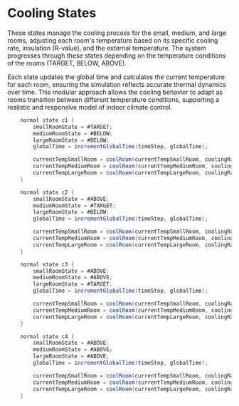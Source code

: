 # Cooling States

These states manage the cooling process for the small, medium, and large rooms, 
adjusting each room's temperature based on its specific cooling rate, insulation (R-value), and the external temperature. The system progresses through these states depending on the temperature conditions of the rooms (TARGET, BELOW, ABOVE).

Each state updates the global time and calculates the current temperature for each room, ensuring the simulation reflects accurate thermal dynamics over time. This modular approach allows the cooling behavior to adapt as rooms transition between different temperature conditions, supporting a realistic and responsive model of indoor climate control.

```java
    normal state c1 {
        smallRoomState = #TARGET;
        mediumRoomState = #BELOW;
        largeRoomState = #BELOW;
        globalTime = incrementGlobalTime(timeStep, globalTime);

        currentTempSmallRoom = coolRoom(currentTempSmallRoom, coolingRateSmallRoom, rValue, outsideTemp, timeStep);
        currentTempMediumRoom = coolRoom(currentTempMediumRoom, coolingRateMediumRoom, rValue, outsideTemp, timeStep);
        currentTempLargeRoom = coolRoom(currentTempLargeRoom, coolingRateLargeRoom, rValue, outsideTemp, timeStep);
    }

    normal state c2 {
        smallRoomState = #ABOVE;
        mediumRoomState = #TARGET;
        largeRoomState = #BELOW;
        globalTime = incrementGlobalTime(timeStep, globalTime);

        currentTempSmallRoom = coolRoom(currentTempSmallRoom, coolingRateSmallRoom, rValue, outsideTemp, timeStep);
        currentTempMediumRoom = coolRoom(currentTempMediumRoom, coolingRateMediumRoom, rValue, outsideTemp, timeStep);
        currentTempLargeRoom = coolRoom(currentTempLargeRoom, coolingRateLargeRoom, rValue, outsideTemp, timeStep);
    }

    normal state c3 {
        smallRoomState = #ABOVE;
        mediumRoomState = #ABOVE;
        largeRoomState = #TARGET;
        globalTime = incrementGlobalTime(timeStep, globalTime);

        currentTempSmallRoom = coolRoom(currentTempSmallRoom, coolingRateSmallRoom, rValue, outsideTemp, timeStep);
        currentTempMediumRoom = coolRoom(currentTempMediumRoom, coolingRateMediumRoom, rValue, outsideTemp, timeStep);
        currentTempLargeRoom = coolRoom(currentTempLargeRoom, coolingRateLargeRoom, rValue, outsideTemp, timeStep);
    }

    normal state c4 {
        smallRoomState = #ABOVE;
        mediumRoomState = #ABOVE;
        largeRoomState = #ABOVE;
        globalTime = incrementGlobalTime(timeStep, globalTime);

        currentTempSmallRoom = coolRoom(currentTempSmallRoom, coolingRateSmallRoom, rValue, outsideTemp, timeStep);
        currentTempMediumRoom = coolRoom(currentTempMediumRoom, coolingRateMediumRoom, rValue, outsideTemp, timeStep);
        currentTempLargeRoom = coolRoom(currentTempLargeRoom, coolingRateLargeRoom, rValue, outsideTemp, timeStep);
    }
```
